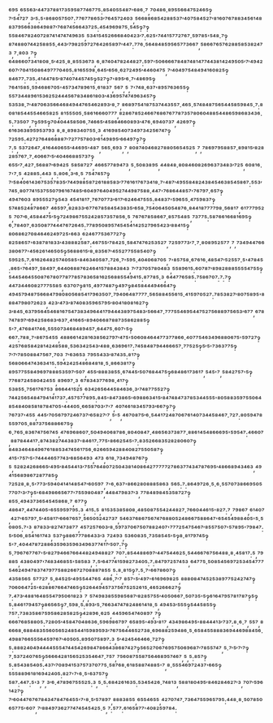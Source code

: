⁶⁹⁵,⁶⁵⁵⁶³′⁴⁴⁷³⁷⁸⁸¹⁷³⁵⁹⁵⁸⁷⁷⁴⁶⁷⁷⁵:⁸⁵⁴⁰⁵⁵⁴⁸⁷'⁶⁸⁶·⁷,⁷⁰⁴⁸⁶·⁸⁹⁵⁵⁶⁶⁴⁷⁵²⁴⁶⁵‽⁷′⁵⁴⁷²⁷,³′⁵:⁵'⁸⁶⁸⁰⁵⁷⁵⁰⁷:⁷⁷⁶⁷⁷⁸⁶⁵³′⁷⁶⁴⁵⁷²⁴⁰³,⁵⁶⁶⁸⁸⁶⁸⁵⁴²⁸⁸⁵³⁷′⁴⁰⁷⁵⁸⁴⁵²⁷′⁸¹⁶⁰⁷⁶⁷⁸⁸³⁴⁵⁶¹⁴⁸⁸³⁷⁹⁵⁶⁶³⁸⁶⁴⁹⁸⁸⁷′⁷⁶⁸⁷⁴⁵⁶⁶⁴³⁷²⁵:⁴⁵⁴⁹⁶⁹⁸⁷⁵·⁵⁴⁵‽⁷‽⁵⁵⁸⁴⁶⁷⁸²⁴⁰⁷²⁸⁷⁴¹⁴⁷⁴⁷⁴⁹⁶³⁵,⁵³⁴¹⁵⁴⁵²⁶⁶⁶⁸⁴⁰⁴²³′⁷:⁶²⁵'⁷⁴⁴¹⁵⁷⁷²⁷⁶⁷·⁵⁹⁷⁸⁵'⁵⁴⁸·⁷‽⁸⁷⁴⁸⁸⁰⁷⁴⁴²⁵⁸⁸⁵⁵·⁴⁴³′⁷⁹⁸²⁵⁹⁷²⁷⁶⁴²⁶⁵⁸⁹⁷′⁴⁴⁷:⁷⁷⁶·⁵⁶⁴⁸⁴⁸⁵⁹⁵⁶⁵⁷⁷³⁶⁶⁷,⁵⁸⁶⁶⁷⁶⁵⁷⁶²⁸⁸⁵⁸⁵³⁸²⁴⁷³,⁷·⁸⁰³,⁷‽⁶⁴⁸⁶⁶⁰⁷³⁴¹⁸⁰⁸·⁵′⁴²⁵·⁸·⁸⁵⁵³⁶⁷³,⁶·⁸⁷⁴⁰⁴⁷⁸²⁴⁴⁸²⁷:⁵⁹⁷'⁵⁰⁶⁶⁶⁶⁷⁸⁴⁸⁷⁴⁸¹⁴⁷⁷⁴⁴³⁸¹⁴²⁴⁹⁵⁰⁵′⁷′⁴⁹⁴²⁶⁰⁷′⁷⁰⁴¹⁵⁰⁸⁶⁴⁹⁷⁷⁷⁰⁴⁰⁵:⁸¹⁶⁵⁵⁹⁸·⁶⁴⁵′⁶⁵⁶·⁶²⁷²⁴⁹⁵′⁴⁴⁶⁰⁴⁷⁵,⁷′⁴⁰⁴⁹⁷⁵⁴⁸⁴⁹⁴¹⁶⁰⁸²⁵‽⁸⁴⁶⁷⁷:⁷³⁵:⁴¹⁴⁴⁷⁸⁵′⁸⁷⁴⁰⁷⁴⁴⁵⁷⁴⁵‽⁵²⁷‽⁷'⁸⁹⁵′⁶·⁷'⁴⁸⁶⁹⁵‽⁷⁶⁴¹⁵⁸⁵·⁵⁹⁴⁶⁸⁶⁷⁰⁵'⁴⁵⁷³⁴⁷⁸⁹⁶¹⁵·⁶¹⁸³⁷,⁵⁶⁷,⁵,⁷'⁷⁴⁸·⁶³⁷'⁸⁹⁵⁷⁶³⁶⁵⁵‽⁵⁵⁷³⁴⁴⁸⁹⁶¹⁵³⁶²⁵²⁴⁴⁴⁵⁶⁷⁸³⁴⁸⁶¹⁸⁰³′⁴³⁶⁹⁵⁷⁴⁷⁴⁹⁶³⁴⁵⁷‽⁵³⁵³⁸·⁷′⁴⁸⁷⁰⁶³⁵⁶⁶⁴⁶⁸⁴⁹⁴⁴⁷⁶⁵⁴⁶²⁸⁹³′⁸·⁷,⁸⁶⁸⁹⁷⁵⁴¹⁸⁷⁵³⁷⁴⁴³⁵⁵⁷·⁴⁶⁵·⁵⁷⁴⁸⁴⁸⁷⁵⁶⁵⁴⁴⁵⁸⁵⁹⁸⁴⁵·⁷:⁸⁰⁸¹⁸⁵⁴⁴⁵⁵⁴⁶⁶⁵⁸²⁵,⁸¹⁵⁵⁵⁰⁵·⁵⁸⁶¹⁶⁶⁶⁰⁷⁷⁷,⁸²⁸⁶⁷⁸⁵²⁴⁶⁶⁷⁶⁸⁶⁷⁶⁷⁷⁸⁷³⁵⁷⁸⁰⁶⁰⁴⁸⁸⁵⁴⁴⁸⁶⁵⁹⁸⁶⁸³⁴³⁶·⁵:⁷³⁵⁰⁷,⁷‽⁵⁹⁵‽⁷⁰⁴⁰⁴⁴⁵⁸⁵⁰⁶·⁷⁴⁶⁶⁵′⁴⁵⁸⁶⁴⁶⁶⁰⁸⁹³′⁴⁷⁶·⁶⁹⁴⁰⁷³⁷,⁴²⁶⁹⁷‽⁶¹⁶³⁶³⁸⁹⁵⁹⁵³⁷⁹³,⁸·⁸·⁸⁹⁸³⁴⁰⁷⁵⁵·³,⁴¹⁶⁹⁸⁵⁴⁰⁷³⁴⁹⁷³⁴²⁵⁶⁷⁴⁷‽⁷²⁵⁹⁵:⁴²⁷²⁷⁶⁴⁸⁶⁸⁸⁸⁷′⁷²⁷⁷⁵⁷⁸⁰³′⁶¹⁴⁹⁸⁹⁵′⁶⁶⁴⁹⁷‽⁷‽⁷:⁵,⁵³⁷²⁶⁴⁷·⁴¹⁶⁴⁴⁰⁶⁵⁵′⁴⁴⁶⁹⁵'⁴⁸⁷,⁵⁶⁵·⁶⁹³,⁷,⁸⁰⁸⁷⁴⁰⁴⁶⁸²⁷⁸⁸⁰⁵⁶⁵⁴⁵²⁵,⁷,⁷⁸⁶⁹⁷⁹⁵⁸⁸⁵⁷·⁸⁹⁸¹⁵′⁸²⁸²⁸⁵⁷⁶⁷·⁷·⁴⁰⁶⁶⁷′⁵′⁴⁰⁴⁶⁶⁸⁸⁵⁷³⁷‽⁶⁵⁵′⁷·⁴²⁷·⁵⁶⁸⁸⁷′⁶⁹⁴²⁵,⁵⁸⁵⁸⁷²⁷,⁴⁶⁶⁵⁷⁷⁸⁹⁴⁷³,⁵·⁵⁰⁸³⁸⁹⁵,⁴⁴⁸⁴⁸·⁸⁰⁸⁴⁶⁰⁸²⁶⁹⁶³⁷³⁴⁸³′⁷²⁵,⁶⁰⁸¹⁶·⁷'⁷·⁵,⁴²⁸⁸⁵:⁴⁴³,⁵:⁸⁰⁶·³′⁶·⁵,⁷⁵⁴⁷⁴⁵⁷‽⁷′⁵⁸⁴⁰⁶¹⁴³⁶⁷⁵³⁵⁷⁸³⁵′⁷⁴⁴⁹⁸⁸⁵⁸⁷²⁶¹⁸⁸⁵⁸³′⁷⁷⁶¹⁶¹⁷⁶⁷³⁴¹⁸·⁷'⁴⁸⁷′⁴⁹⁵⁵⁸⁴⁸²⁴³⁸⁴⁵⁴⁶³⁸⁵⁴⁵⁸⁶⁷:⁵⁵³′⁷⁴⁵·⁸⁰⁷⁷⁴¹⁵³⁷⁵⁵⁰⁷⁹⁶¹⁶⁷⁴⁸⁵′⁶⁰⁴⁹⁷⁶⁴⁰⁴⁹⁵²⁷⁴⁴⁹⁸⁷⁵⁸⁸·⁴⁴⁷'⁷⁶⁸⁶⁴⁴⁸⁵⁷'⁷⁶⁷⁹⁷·⁶⁵⁷‽⁴⁹⁴⁷⁶⁰³,⁸⁹⁵⁵⁵²⁷‽⁵⁴³,⁴⁵⁴¹⁸¹⁷·⁷⁶⁷⁰⁷⁷³′⁶¹⁷′⁶²⁴⁶⁴⁷⁵⁵⁵:⁸⁴⁸³⁷'⁵⁹⁶⁵⁵·⁴⁷⁵⁹⁸³⁷‽⁵⁷⁴⁸⁵²⁴⁸⁷⁸⁶⁶⁷,⁴⁶⁵⁹⁷·⁸²⁸³³′⁶⁷⁷⁶⁷⁸⁵⁸⁴⁵⁴³⁸³⁵′⁶⁵⁸·⁷⁵⁴⁰⁶⁴⁵⁰⁵⁴⁸⁷⁶·⁸⁴⁴¹⁸⁷⁷⁷⁷⁹⁸·⁵⁶⁸¹⁷,⁶¹⁷⁷⁷⁹⁵²⁵,⁷⁰⁷′⁶·⁴⁵⁸⁴⁴⁷⁵′⁵‽⁷²⁴⁹⁸⁶⁷⁵⁵²⁴²⁸⁵⁷³⁵⁷⁸⁵⁶·⁵,⁷⁶⁷⁶⁷⁸⁵⁸⁶⁶⁷·⁸⁵⁷⁵⁴⁸⁵,⁷³⁷⁷⁵:⁵⁸⁷⁶⁶¹⁶⁶⁸¹⁶⁹⁵‽⁶·⁷⁸⁴⁰⁷·⁶³⁵⁰⁸⁷⁷⁴⁴⁴⁷⁶⁷²⁶⁴⁵:⁷⁷⁸⁹⁵⁰⁸⁹⁵⁷⁴⁵⁴⁵⁴¹⁴²⁵²⁷⁹⁶⁵⁴²³′⁸⁸⁴¹⁵‽⁸⁰⁶⁸⁶²⁷⁰⁸⁴⁶⁴⁶²⁴⁹⁷²⁵'⁶⁶³,⁶²⁴⁶⁷⁷⁵³⁶⁷⁷²⁷‽⁸²⁵⁸⁶⁵⁷'⁶³⁸⁷⁸¹⁸³³′⁴³⁸⁸⁸²⁵⁸⁷:⁴⁶⁷⁵⁵′⁷⁸⁴²⁵·⁵⁸⁴⁷⁴⁷⁶²⁵³⁵²⁷,⁷²⁵⁹⁷⁷³′⁷·⁷·⁸⁰⁸⁹⁵²⁵⁷⁷,⁷,⁷³⁴⁹⁴⁴⁷⁶⁶³⁸⁰⁶⁷⁷'⁴⁵⁶²⁶¹⁴⁶⁵⁰⁵‽⁵⁶⁸⁸⁶¹⁵′⁸·⁸³⁵⁶⁷′⁴⁵⁵²⁷⁷⁵⁵⁸⁵⁴⁰⁷‽⁵⁹⁵²⁵:⁷:⁶¹⁶²⁶⁴⁸²⁵⁷⁴⁰⁵⁸⁵'⁸⁴⁶³⁴⁰⁵⁸⁷:⁷²⁶·⁷'⁵⁹⁵·⁴⁰⁴⁰⁶⁸⁷⁰⁵,⁷'⁸⁵⁷⁵⁸·⁶⁷⁶¹⁶·⁴⁸⁵⁴⁷′⁵²⁵⁵⁷·⁵'⁴⁷⁸⁴⁵:⁸⁶⁵'⁷⁶⁴⁹⁷·⁵⁸⁴⁹⁷·⁶⁴⁴⁰⁶⁸⁸⁷⁶²⁴⁶⁴¹⁵⁷⁸⁸⁴³⁸⁴³,⁷′⁷³⁷⁰⁵⁷⁸⁰⁴⁸³,⁵⁵⁸⁹⁶¹⁵:⁶⁰⁷⁸⁷′⁸⁹⁸²⁸⁸⁸⁵⁵⁵⁵⁴⁷⁵⁵‽⁵⁴⁴⁵⁴⁶⁴⁵⁵⁰⁸⁷⁶⁷⁸⁰⁷⁷⁸⁷⁷⁸⁵⁷⁸³⁶⁵⁸¹⁶²⁵⁶⁸⁸⁵⁵⁴⁹⁴¹⁵:⁸⁷⁷⁸⁵·³,⁶⁴⁴⁷⁷⁶⁵⁸⁵:⁷⁵⁸⁶⁷⁰⁷:⁷:⁷‽⁴⁴⁷³⁴⁴⁶⁰⁸²⁷⁷⁷⁵⁵⁸⁵,⁶³⁷⁰⁷‽⁸¹⁵·⁴⁹⁷⁷⁴⁸⁷‽⁴⁹⁷‽⁸⁴⁵⁸⁴⁴⁴⁹⁴⁶⁶⁴⁷‽⁴⁹⁴⁵⁷⁹⁴⁸⁷⁵⁶⁶⁸⁴⁷⁹⁸⁰⁸⁰⁵⁶⁸⁵⁴¹⁷⁹⁶³⁵⁰⁷·⁷⁹⁴⁰⁶⁴⁸⁷⁷⁷⁷·⁵⁶⁵⁸⁸⁴⁵⁵⁶¹⁵·⁴¹⁵⁹⁷⁰⁵²⁷:⁷⁸⁵³⁸²⁷′⁸⁰⁷⁵⁸⁹⁵'⁸⁸⁸⁴⁷⁹⁸⁰⁷²⁶²³,⁴²³′⁴⁷³′⁸⁷⁴⁰⁸³⁵⁹⁶⁵⁷⁹⁵′⁸⁰⁴¹⁸⁰⁸¹⁶²⁷‽³′⁸⁴⁵·⁶³⁷⁹⁵⁶⁴⁵⁴⁶⁸¹⁶⁷⁵⁴⁷³⁸³⁴⁹⁶⁴⁴¹⁷⁹⁴⁴⁴³⁸⁹⁷⁵⁴⁸³′⁵⁶⁶⁴⁷·⁷⁷⁷⁵⁵⁴⁶⁹⁵⁴⁴⁷⁵²⁷⁵⁶⁸⁸⁹⁷⁵⁶⁵³′⁶⁷⁷,⁶⁷⁸⁷⁴⁷⁸⁹⁷′⁶⁹⁴²⁵⁸⁶⁸³′⁶³⁷·⁴¹⁶⁶⁵'⁸⁹⁴⁰⁶⁶⁸⁷⁸⁸⁷³⁵⁸⁶²⁸⁸⁵‽⁵'⁷·⁴⁷⁶⁸⁴¹⁷⁴⁶·⁵⁵⁵⁰⁷³⁴⁶⁸⁴⁸⁹⁴⁵⁷·⁶⁴⁴⁷⁵·⁶⁰⁷'⁵‽⁶⁶⁷:⁷⁸⁸·⁷'⁸⁶⁷⁵⁴⁵⁵,⁴⁸⁸⁶⁶¹⁴²⁸¹⁶³⁸⁵⁶²⁷⁹⁷′⁴⁷⁵'⁵⁰⁶⁰⁸⁴⁶⁴⁴⁷⁷³⁷⁷⁸⁶⁶·⁴⁰⁷⁷⁵⁴⁶³⁴⁹⁶⁸⁸⁰⁶⁷⁵'⁵⁹⁷²⁷‽⁴²⁵⁷⁶⁸⁵⁸⁴²⁸¹⁴²⁴⁸⁵⁸⁸·⁵³⁶³⁴²⁵⁴³′⁴⁸⁸·⁶³⁶⁹⁶¹⁷:⁷⁴⁵⁸⁴⁸⁷⁹⁴⁴⁶⁶⁶⁵⁷·⁷⁷⁵²⁵‽⁵′⁵'⁷³⁶³⁷⁷⁵‽⁷′⁷′⁷⁸⁵⁰⁸⁸⁴⁷⁵⁶⁷·⁷⁰³,⁷′⁶³⁶⁵³,⁷⁹⁵⁵⁴³³′⁸⁷⁴³⁵:⁸¹⁷‽⁵⁶⁸⁰⁶⁶⁴⁷⁴³⁶³⁴¹⁵:⁵⁹⁴²⁴²⁵⁴⁸⁶⁸⁴⁸¹⁸·⁵·⁸⁶⁶³⁸¹⁷‽⁸⁹⁵⁷⁷⁵⁵⁸⁴⁹⁶⁹⁷⁸⁸⁸⁵³⁵⁹⁷′⁵⁰⁷,⁴⁵⁵′⁸⁸⁸³⁸⁵⁵·⁶⁷⁴⁴⁵′⁵⁰⁷⁶⁸⁴⁴⁷⁵‽⁶⁸⁴⁸⁶¹⁷³⁶¹⁷,⁵⁴⁵'⁷,⁵⁸⁴²⁷⁵⁷'⁵‽⁷⁷⁶⁸⁷²⁴⁵⁸⁰⁴²⁴⁵⁵,⁸⁹⁶⁹⁷·³,⁶⁷⁸³⁴³⁷⁷⁶⁹⁸·⁴¹⁷‽⁵³⁸⁵⁵·⁷⁵⁶¹⁷⁶⁷⁵³,⁸⁶⁶⁴⁴¹⁵²⁵,⁶³⁴²⁶⁵⁶⁴⁴⁵⁸⁴⁶³⁶·³′⁷⁴⁸⁷⁷⁵⁵²⁷‽⁷⁴⁴²⁵⁶⁵⁴⁸⁴⁷⁹⁴¹⁴¹⁷³⁷:⁴⁵⁷⁵⁷⁷⁸⁹⁵:⁸⁴⁵'⁸⁴⁷³⁸⁶⁵'⁶⁹⁸⁸⁶³⁴¹⁵′⁸⁴⁷⁴⁸⁴⁷³⁷⁸⁵³⁴⁴⁵⁵⁵'⁸⁰⁵⁸⁸³⁵⁹⁷⁵⁵⁰⁶⁴⁸⁵⁴⁸⁴⁰⁸⁵⁸¹⁸⁷⁸⁴⁷⁰⁵'⁴⁴⁴⁰⁵·⁶⁶⁵⁸⁷⁰³′⁷'⁷,⁴⁰⁷⁴⁶¹⁸³⁴⁵⁷⁹³′⁶⁶⁷‽⁷‽⁷⁶⁷³⁷'⁴⁵⁵,⁴⁴⁵′⁷⁰⁵⁶⁷⁹⁷²⁴⁶⁷³⁷′⁶⁵⁸²⁷′⁷,⁵'⁵,⁴⁶⁷⁰⁸⁷⁵′⁶·⁵⁴⁴¹⁷²⁴⁸⁷⁰⁶⁷⁶¹⁴⁰⁷³⁴⁴⁵⁸⁴⁶⁷·⁷²⁷:⁸⁰⁵⁹⁴⁷⁸⁵⁵⁹⁷⁰⁵·⁸⁸⁷³⁷⁵⁶⁸⁸⁶⁶⁷⁵‽⁶·⁷⁶⁵·⁸³⁶⁷⁴⁷⁵⁶⁷⁴⁵,⁴⁷⁶⁹⁶⁸⁶⁰⁷·⁵⁰⁴⁹⁴⁰⁶⁸⁷⁸⁶·⁸⁰⁴⁰⁸⁴⁷·⁴⁸⁶⁵⁶³⁷³⁸⁷⁷·⁸⁸⁶¹⁴⁵⁴⁸⁶⁶⁶⁹⁵'⁵⁹⁵⁴⁷:⁴⁶⁶⁰⁷,⁸⁸⁷⁸⁴⁴⁴¹⁷:⁸⁷⁴³⁸²⁷⁴⁴³⁸³⁷'⁸⁴⁶¹⁷:⁷⁷⁵'⁸⁶⁶²⁵⁴⁵'⁷:⁸³⁵²⁶⁶⁸³⁵²⁸²⁸⁰⁶⁰⁷‽⁸⁴⁸³⁴⁶⁴⁸⁴⁹⁶⁷⁶¹⁸⁸⁵³⁴⁷⁴⁵⁶¹⁷⁵⁶·⁶²⁶⁶⁵⁹⁴²⁸⁸⁴⁰⁸²⁷⁵⁵⁰⁵⁸⁷‽⁴¹⁵'⁷⁵⁷′⁵'⁷⁴⁴⁴⁴⁶⁵⁷⁷⁴³′⁶⁸⁵⁶⁴⁹³,⁴⁷³,⁶¹⁸·⁷³⁴⁹⁴⁸⁷⁶⁷‽⁵,⁵²⁸²⁴²⁶⁸⁶⁶⁵′⁴⁹⁵′⁸⁴⁵⁴⁴¹³′⁷⁵⁵⁷⁶⁴⁸⁰⁷²⁵⁰⁴³⁸¹⁴⁰⁸⁶⁴²⁷⁷⁷⁷⁷²⁷⁸⁶³⁷⁷⁴³⁴⁷⁸⁷⁶⁹⁵′⁴⁸⁶⁶⁸⁹⁴³⁴⁶³,⁴⁹⁴¹⁵⁶⁸⁹⁸⁶⁷²⁸⁷⁷⁸⁵‽⁷²⁵²⁸·⁸·⁵'⁷⁷³′⁵⁹⁴⁰⁴¹⁴¹⁴⁸⁵⁴⁷′⁶⁰⁵⁹⁷,⁷'⁶·⁶³⁷'⁸⁶⁶²⁸⁰⁸⁸⁸⁵⁸⁶³,⁵⁶⁵:⁷:⁸⁶⁴⁹⁷²⁶·⁵·⁶·⁵⁵⁷⁰⁷³⁸⁶⁶⁹⁵⁰⁵⁷⁷⁰⁷′³′⁷‽⁵'⁶⁸⁴⁹⁸⁶⁶⁵⁶⁷⁷'⁷⁵⁵⁹⁸⁰⁴⁸⁷,⁴⁴⁸⁴⁷⁹⁸³⁷′³,⁷⁷⁸⁴⁸⁹⁸⁴⁵³⁵⁸⁷²⁷‽⁸⁵⁵·⁴⁹⁴³⁷³⁶⁵⁴⁵⁴⁵⁸⁶⁸·⁷,⁶⁷⁷‽⁴⁸⁶⁴⁷·⁴⁴⁷⁴⁴⁰⁵'⁶⁵⁵⁹⁵⁹⁷⁹⁵:³,⁴¹⁵:⁵,⁸¹⁵³⁵³⁸⁵⁸⁰⁸·⁴⁸⁵⁰⁸⁷⁵⁵⁴²⁴⁴⁸²⁷·⁷⁶⁶⁰⁴⁴⁶¹⁵'⁸²⁷:⁷,⁷⁹⁸⁶⁷,⁶¹⁴⁰⁷,⁴²⁷′⁶⁵⁷⁹⁷·⁵′⁴⁵⁸¹⁷′⁶⁶⁶⁷⁶⁵⁷·⁵⁶⁵⁰⁵²⁴²⁷³⁷,⁵⁴⁶³⁷⁶⁸⁶⁷⁵⁶⁷⁴⁷⁶⁸⁸⁰⁵²⁴⁸⁶⁶⁷⁵⁸⁸⁶⁴⁷'⁶⁵⁴⁵⁴⁹⁸⁸⁴⁰⁵'⁵·⁵⁰⁸⁰⁵:⁷'³,⁸⁷⁸³³′⁸²⁷⁴⁷³⁸⁷⁷,⁴⁵⁷²⁵⁷⁶⁰³′⁸·⁵⁹⁷³⁷⁰⁶⁷⁵⁰⁷⁸⁸²⁴⁰⁷'⁷⁷⁷²⁵⁴⁷⁵⁴⁶⁷′⁸⁵⁵⁷⁵⁰⁷'⁵⁷⁸⁹⁵'⁷⁹⁸⁴⁷:⁵′⁵⁰⁶·⁸⁵⁴¹⁶¹⁷⁴³,⁵³⁷‽⁸⁸⁶⁷⁷⁷⁸⁶⁴³³′³,⁷²⁴⁹³,⁵³⁶⁰⁸³⁵·⁷³⁵⁸⁵⁴⁵'⁵‽⁸·⁸¹⁷⁹⁷⁴⁵‽⁵'⁷·⁴⁰⁴⁴⁷⁸⁷²⁸⁸⁶³⁵⁹⁶³⁵⁹⁶³⁴⁹⁶³⁷⁷⁴¹⁷′⁵⁰⁷:⁷‽⁵·⁷⁹⁶⁷⁶⁷⁷⁶⁷'⁵′⁸²⁷⁹⁴⁶⁶⁷⁶⁶⁴⁴⁸²⁴⁹⁴⁸⁸²⁷,⁷⁰⁷:⁸⁵⁴⁴⁸⁸⁶⁹⁷′⁴⁴⁷⁵⁴⁴⁶²⁵·⁵⁴⁴⁶⁶⁷⁶⁷⁵⁶⁴⁸⁸·⁸·⁴⁵⁸¹⁷:⁵,⁷⁹⁸⁸⁵,⁴³⁸⁰⁴⁹⁷'⁷⁴⁸³⁴⁶⁸⁵⁵'⁵⁸⁵⁸³,⁷:⁵′⁶⁴⁷⁷⁴¹⁵⁹⁸²⁷³⁴⁰⁵:⁷:⁸⁴⁷⁹⁷²⁵⁷⁴⁵³,⁶⁴⁷⁷⁵·⁵⁰⁸⁵⁴⁵⁶⁹⁷²⁵³⁴⁵⁴⁷⁷⁷⁵⁴⁶²⁴⁹⁴⁷⁸³⁷⁴⁷⁹⁷⁷⁵⁸⁸²⁶⁶⁷²⁷⁰⁸⁸⁸⁷⁸⁵⁵,⁵:⁸·⁸¹⁵‽⁷:⁵·⁷'⁶⁶⁷⁸⁶⁰⁷‽⁴³⁵⁸⁵⁶⁵,⁵⁷⁷²⁷,⁵·⁸⁴⁵²⁵′⁴⁹⁵⁵⁴⁴⁷⁶⁵,⁴⁸⁶·⁷′⁷,⁸⁵⁷'⁵′⁴⁹⁷'⁶¹⁶⁹⁶⁹⁸²⁵,⁸⁸⁸⁰⁸⁴⁷⁴⁵²⁵³⁸⁹⁷⁷⁵²⁴²⁷⁴⁷‽⁷⁰⁶⁰⁶⁴⁷²⁵'⁶²⁸⁸⁶⁷⁶⁶⁴⁷⁴⁶⁵‽⁵²⁶⁴⁴⁹⁴⁵⁷³⁷⁵⁶⁷⁵²⁵²⁶¹⁵·⁴⁶⁵²⁶⁶⁶²⁷‽⁷:⁴⁷³′⁴⁸⁸¹⁶⁴⁸⁵⁵⁴⁷⁹⁵⁰⁶¹⁸²³,⁷,⁵⁷⁴⁹⁸³⁸⁵⁵⁹⁸⁵⁶⁸⁷′⁸²⁸⁵⁷⁵⁵′⁴⁰⁵⁰⁶⁶⁷·⁵⁰⁷³⁵'⁵‽⁶¹⁶⁴⁷⁹⁵⁷⁸¹⁷⁸⁷‽⁵‽⁵:⁸⁴⁶¹⁷⁹⁴⁵⁷‽⁸⁶⁵⁶⁵‽⁷·⁵⁹⁸·⁵:⁸⁹³′⁵·⁷⁶⁶³⁴⁷⁴⁷⁸²⁴⁸⁶¹⁴¹⁸·⁵,⁴⁹⁴⁵³′⁵⁵⁵‽⁵⁴⁴⁵⁸⁵⁵‽⁷⁵⁷:⁷³⁸³⁵⁸⁶⁷⁵⁹⁵⁸⁶²⁸⁵⁸²⁵‽⁴²⁸⁹⁶·⁶²⁵,⁴⁴⁵⁹⁶⁵⁴⁷⁴⁰⁸⁹⁷,⁷‽⁶⁶⁶⁷⁶⁸⁵⁸⁸⁰⁵:⁷²⁸⁰⁵′⁴⁵⁸⁴⁷⁰⁴⁸⁶³⁶·⁵⁹⁶⁹⁸⁶⁷⁹⁷,⁶⁵⁸⁹⁵'⁴⁹³′⁸¹⁷,⁴³⁴⁹⁸⁶⁴⁹⁵'⁸⁸⁴⁴⁴¹³′⁷³⁷:⁸·⁶·⁷,⁵⁵⁷,⁸⁶⁶⁶⁸·⁶⁸⁸⁴⁸³⁵⁵⁶⁰⁵⁶⁵²⁴⁸⁵⁴⁴¹⁵⁹⁸⁹⁵⁹³′⁷⁶⁷⁵⁶⁴⁴⁶⁵²⁷³⁸·⁶⁹⁶⁸⁸²⁵⁹⁴⁸⁶·⁵·⁶⁵⁸⁴⁵⁵⁸⁸⁸³⁶⁹⁴⁴⁶⁹⁸⁸⁴⁵⁶·⁴⁹⁸⁸⁷⁶⁶⁵⁵⁵⁶⁴⁵⁹⁷⁶⁷′⁴⁰⁵⁰⁵:⁸⁹⁵⁰⁷⁵⁸⁹⁷:³,⁵′⁴²⁴⁵⁴⁶⁴⁶⁶·⁷²⁷‽⁵:⁸⁸⁸²⁴⁰⁴⁹⁴⁴⁴⁴⁵⁵⁵⁴⁷⁴⁴⁵⁴²⁶⁹⁸⁴⁷⁸⁶⁶⁴³⁸⁶⁸⁷⁴²⁷‽⁵⁶⁵²⁷⁰⁶⁷⁶⁹⁵⁷⁵⁰⁶⁹⁶⁸⁷′⁷⁸⁵⁵⁷⁴⁷,⁵·⁷′⁵′⁷′⁷‽⁷·⁵³⁷²⁴⁰⁷⁶⁵‽⁵⁶⁶⁶⁴²⁸¹⁵⁶⁵²⁵³⁵⁴⁶⁴⁷·⁷⁵⁷,⁷⁵⁶⁰⁸⁷⁵⁵⁸⁷⁵⁶⁴⁶⁸⁹⁵⁷⁴⁶⁷,⁵,⁵:⁸⁵⁷‽⁵:⁸⁵⁴³⁸⁵⁴⁰⁵:⁴³⁷′⁷⁰⁸⁹⁴¹⁵³⁷⁵⁷³⁷⁰⁷⁷⁵·⁵⁸⁷⁶⁸·⁶¹⁸⁵⁸⁸⁷⁴⁸⁸⁵'⁷,⁸·⁵⁵⁵⁴⁶⁹⁷²⁴³⁷'⁶⁶⁵‽⁵⁵⁵⁸⁸⁹⁶¹⁸¹⁶⁹⁴²⁴⁰⁵:⁸²⁷'⁷'⁶·⁵'⁶³⁷⁵⁷‽⁵⁸⁷:⁴⁴⁷:⁵'³,⁷,³′⁶·⁴⁷⁸⁹⁶⁷⁵⁵⁵²⁵:³,⁵·⁵:⁶⁸⁴²⁶¹⁶³⁵:⁵³⁴⁵⁴²⁶·⁷⁴⁸¹³,⁵⁸⁸¹⁸⁰⁴⁹⁵′⁸⁴⁶²⁸⁴⁶²⁷′³,⁷⁰⁷′⁵⁹⁶¹⁴²⁷‽⁷′⁶⁰⁴⁴⁷⁶⁷⁶⁷⁸⁴³⁴⁷⁸⁴⁷⁶⁴⁵⁵'⁷'⁸·⁵′⁵⁷⁸⁹⁷,⁸⁸⁸³⁸⁵⁵,⁶⁵⁵⁴⁶⁵⁵,⁴²⁷⁰⁷⁴⁷·⁷³⁶⁴⁷⁵⁵⁹⁶⁵⁷⁹⁵:⁴⁴⁸·⁸·⁵⁰⁷⁸⁵⁰⁶⁵⁷⁷⁵'⁶⁰⁷,⁷′⁸⁸⁴⁹⁷³⁶²⁷⁷⁴⁷⁴⁵⁴⁵⁴²⁵·⁵,⁷:⁵⁷⁷:⁶¹⁶⁵⁸⁷⁷'⁴⁰⁸²⁵⁹⁷⁸⁴:
